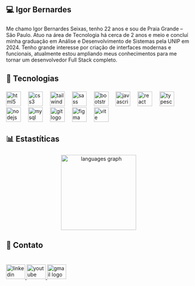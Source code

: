 <h2 align="left">💻 Igor Bernardes</h2>

###

<p align="left">Me chamo Igor Bernardes Seixas, tenho 22 anos e sou de Praia Grande – São Paulo. Atuo na área de Tecnologia há cerca de 2 anos e meio e concluí minha graduação em Análise e Desenvolvimento de Sistemas pela UNIP em 2024. Tenho grande interesse por criação de interfaces modernas e funcionais, atualmente estou ampliando meus conhecimentos para me tornar um desenvolvedor Full Stack completo.</p>

###

<h2 align="left">🤖 Tecnologias</h2>

###

<div align="left">
  <img src="https://cdn.jsdelivr.net/gh/devicons/devicon/icons/html5/html5-plain.svg" height="40" alt="html5 logo"  />
  <img width="12" />
  <img src="https://cdn.jsdelivr.net/gh/devicons/devicon/icons/css3/css3-plain.svg" height="40" alt="css3 logo"  />
  <img width="12" />
  <img src="https://cdn.jsdelivr.net/gh/devicons/devicon/icons/tailwindcss/tailwindcss-original-wordmark.svg" height="40" alt="tailwindcss logo"  />
  <img width="12" />
  <img src="https://cdn.jsdelivr.net/gh/devicons/devicon/icons/sass/sass-original.svg" height="40" alt="sass logo"  />
  <img width="12" />
  <img src="https://cdn.jsdelivr.net/gh/devicons/devicon/icons/bootstrap/bootstrap-original.svg" height="40" alt="bootstrap logo"  />
  <img width="12" />
  <img src="https://cdn.jsdelivr.net/gh/devicons/devicon/icons/javascript/javascript-plain.svg" height="40" alt="javascript logo"  />
  <img width="12" />
  <img src="https://cdn.jsdelivr.net/gh/devicons/devicon/icons/react/react-original.svg" height="40" alt="react logo"  />
  <img width="12" />
  <img src="https://cdn.jsdelivr.net/gh/devicons/devicon/icons/typescript/typescript-plain.svg" height="40" alt="typescript logo"  />
  <img width="12" />
  <img src="https://cdn.jsdelivr.net/gh/devicons/devicon/icons/nodejs/nodejs-plain-wordmark.svg" height="40" alt="nodejs logo"  />
  <img width="12" />
  <img src="https://cdn.jsdelivr.net/gh/devicons/devicon/icons/mysql/mysql-plain-wordmark.svg" height="40" alt="mysql logo"  />
  <img width="12" />
  <img src="https://cdn.jsdelivr.net/gh/devicons/devicon/icons/git/git-plain.svg" height="40" alt="git logo"  />
  <img width="12" />
  <img src="https://cdn.jsdelivr.net/gh/devicons/devicon/icons/figma/figma-original.svg" height="40" alt="figma logo"  />
  <img width="12" />
  <img src="https://cdn.jsdelivr.net/gh/devicons/devicon@latest/icons/vitejs/vitejs-original.svg" height="40" alt="vite logo" />
          
</div>

###

<h2 align="left">📊 Estastíticas</h2>

###

<div align="center">
  <img src="https://github-readme-stats.vercel.app/api/top-langs?username=IgorBern02&locale=en&hide_title=true&layout=compact&card_width=320&langs_count=6&theme=highcontrast&hide_border=true&order=2&custom_title=Languages" height="205" alt="languages graph" /> <br>
<!--   <img src="https://streak-stats.demolab.com?user=IgorBern02&locale=en&mode=daily&theme=highcontrast&hide_border=true&border_radius=10&order=3" height="170" alt="streak graph"  /> -->
</div>

###

<h2 align="left">🧾 Contato</h2>

###

<br clear="both">

<div align="left">
  <a href="https://www.linkedin.com/in/igor-bernardess/" target="_blank">
    <img src="https://raw.githubusercontent.com/maurodesouza/profile-readme-generator/master/src/assets/icons/social/linkedin/default.svg" width="52" height="40" alt="linkedin logo"  />
  </a>
  <a href="https://www.youtube.com/@igudev" target="_blank">
    <img src="https://raw.githubusercontent.com/maurodesouza/profile-readme-generator/master/src/assets/icons/social/youtube/default.svg" width="52" height="40" alt="youtube logo"  />
  </a>
  <a href="mailto:igudevfrontend@gmail.com" target="_blank">
    <img src="https://raw.githubusercontent.com/maurodesouza/profile-readme-generator/master/src/assets/icons/social/gmail/default.svg" width="52" height="40" alt="gmail logo"  />
  </a>
</div>

###
